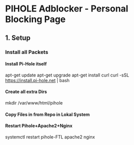 # PIHOLE Adblocker - Personal Blocking Page

## 1. Setup

### Install all Packets

#### Install Pi-Hole itself
apt-get update
apt-get upgrade
apt-get install curl
curl -sSL https://install.pi-hole.net | bash
#### Create all extra Dirs
mkdir /var/www/html/pihole
#### Copy Files in from Repo in Lokal System
#### Restart Pihole+Apache2+Nginx
systemctl restart pihole-FTL apache2 nginx
